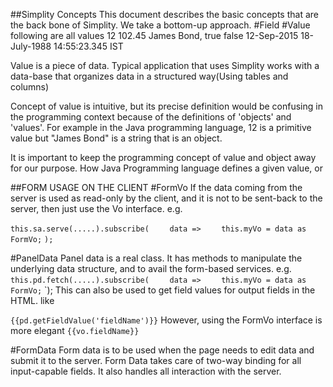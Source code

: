 ##Simplity Concepts
This document describes the basic concepts that are the back bone of Simplity. We take a bottom-up approach.
#Field
#Value
following are all values
12
102.45
James Bond,
true
false
12-Sep-2015
18-July-1988 14:55:23.345 IST 

Value is a piece of data. Typical application that uses Simplity works with a data-base that organizes data in a structured way(Using tables and columns)

Concept of value is intuitive, but its precise definition would be confusing in the programming context because of the definitions of 'objects' and 'values'. For example in the Java programming language, 12 is a primitive value but "James Bond" is a string that is an object. 

It is important to keep the programming concept of value and object away for our purpose. How Java Programming language defines a given value, or  

##FORM USAGE ON THE CLIENT
#FormVo
If the data coming from the server is used as read-only by the client, and it is not to be sent-back to the server, then just use the Vo interface.
e.g.

`this.sa.serve(.....).subscribe(`
    `    data =>`
    `    this.myVo = data as FormVo;`
`);`


#PanelData
Panel data is a real class. It has methods to manipulate the underlying data structure, and to avail the form-based services. e.g.
`this.pd.fetch(.....).subscribe(`
    `    data =>`
    `    this.myVo = data as FormVo;`
`);
This can also be used to get field values for output fields in the HTML. like 

`{{pd.getFieldValue('fieldName')}}`
However, using the FormVo interface is more elegant  ` {{vo.fieldName}} `

#FormData
Form data is to be used when the page needs to edit data and submit it to the server. Form Data takes care of two-way binding for all input-capable fields. It also handles all interaction with the server.
